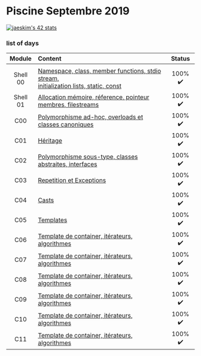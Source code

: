 # Piscine Septembre 2019

[![jaeskim's 42 stats](https://badge42.herokuapp.com/api/stats/alesanto?cursus=C%20Piscine)](https://github.com/JaeSeoKim/badge42)

### list of days


|Module	|Content						|Status						|
|:-:	|:--								|:-:					|
|		|									|						|				|							|				|
|Shell 00		|[Namespace, class, member functions, stdio stream,<br/>initialization lists, static, const](./CPP00)				|100% :heavy_check_mark:	|
|Shell 01		|[Allocation mémoire, réference, pointeur membres, filestreams](./CPP01)			|100% :heavy_check_mark:|
|C00		|[Polymorphisme ad-hoc, overloads et classes canoniques](./CPP02)		|100% :heavy_check_mark:|
|C01	|[Héritage](./CPP03)								|100% :heavy_check_mark:|
|C02	|[Polymorphisme sous-type, classes abstraites, interfaces](./CPP04)					|100% :heavy_check_mark:|
|C03	|[Repetition et Exceptions](./CPP05)						|100% :heavy_check_mark:|
|C04	|[Casts](./CPP06)						|100% :heavy_check_mark:|
|C05	|[Templates](./CPP07)						|100% :heavy_check_mark:|
|C06	|[Template de container, itérateurs, algorithmes](./CPP08)						|100% :heavy_check_mark:|
|C07	|[Template de container, itérateurs, algorithmes](./CPP08)						|100% :heavy_check_mark:|
|C08	|[Template de container, itérateurs, algorithmes](./CPP08)						|100% :heavy_check_mark:|
|C09	|[Template de container, itérateurs, algorithmes](./CPP08)						|100% :heavy_check_mark:|
|C10	|[Template de container, itérateurs, algorithmes](./CPP08)						|100% :heavy_check_mark:|
|C11	|[Template de container, itérateurs, algorithmes](./CPP08)						|100% :heavy_check_mark:|
